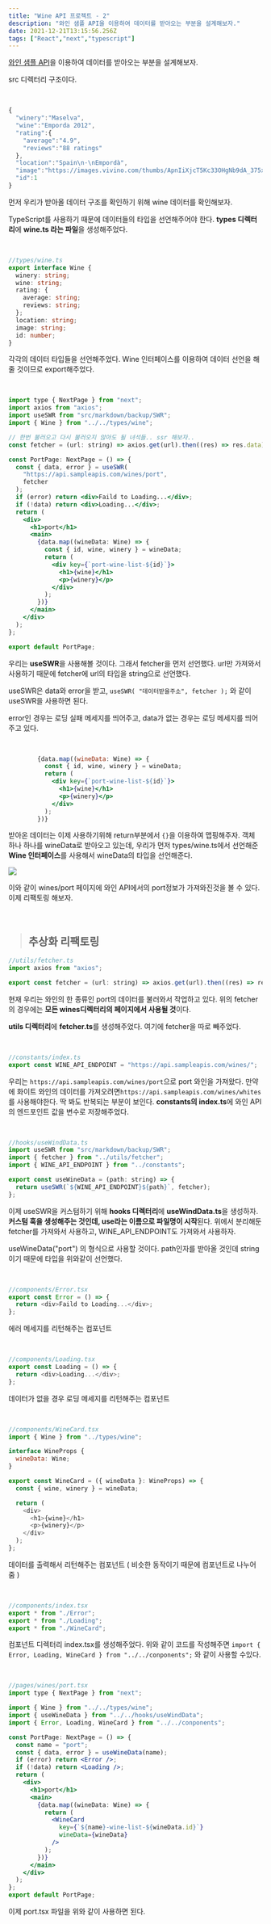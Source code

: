 ```yaml
---
title: "Wine API 프로젝트 - 2"
description: "와인 샘플 API을 이용하여 데이터를 받아오는 부분을 설계해보자."
date: 2021-12-21T13:15:56.256Z
tags: ["React","next","typescript"]
---
```

[와인 샘플 API](https://sampleapis.com/api-list/wines)을 이용하여 데이터를 받아오는 부분을 설계해보자.

src 디렉터리 구조이다.

<br>

```js
{
  "winery":"Maselva",
  "wine":"Emporda 2012",
  "rating":{
    "average":"4.9",
    "reviews":"88 ratings"
  },
  "location":"Spain\n·\nEmpordà",
  "image":"https://images.vivino.com/thumbs/ApnIiXjcT5Kc33OHgNb9dA_375x500.jpg",
  "id":1
}
```

먼저 우리가 받아올 데이터 구조를 확인하기 위해 wine 데이터를 확인해보자.

TypeScript를 사용하기 때문에 데이터들의 타입을 선언해주어야 한다. **types 디렉터리**에 **wine.ts 라는 파일**을 생성해주었다.

<br>

```ts
//types/wine.ts
export interface Wine {
  winery: string;
  wine: string;
  rating: {
    average: string;
    reviews: string;
  };
  location: string;
  image: string;
  id: number;
}
```
각각의 데이터 타입들을 선언해주었다. Wine 인터페이스를 이용하여 데이터 선언을 해줄 것이므로 export해주었다.

<br>

```jsx
import type { NextPage } from "next";
import axios from "axios";
import useSWR from "src/markdown/backup/SWR";
import { Wine } from "../../types/wine";

// 한번 불러오고 다시 불러오지 않아도 될 녀석들.. ssr 해보자..
const fetcher = (url: string) => axios.get(url).then((res) => res.data);

const PortPage: NextPage = () => {
  const { data, error } = useSWR(
    "https://api.sampleapis.com/wines/port",
    fetcher
  );
  if (error) return <div>Faild to Loading...</div>;
  if (!data) return <div>Loading...</div>;
  return (
    <div>
      <h1>port</h1>
      <main>
        {data.map((wineData: Wine) => {
          const { id, wine, winery } = wineData;
          return (
            <div key={`port-wine-list-${id}`}>
              <h1>{wine}</h1>
              <p>{winery}</p>
            </div>
          );
        })}
      </main>
    </div>
  );
};

export default PortPage;
```

우리는 **useSWR**을 사용해볼 것이다. 그래서 fetcher을 먼저 선언했다. url만 가져와서 사용하기 때문에 fetcher에 url의 타입을 string으로 선언했다.

useSWR은 data와 error을 받고, `useSWR(
    "데이터받을주소",
    fetcher
  );` 와 같이 useSWR을 사용하면 된다.

error인 경우는 로딩 실패 메세지를 띄어주고, data가 없는 경우는 로딩 메세지를 띄어주고 있다.

<br>

```jsx
        {data.map((wineData: Wine) => {
          const { id, wine, winery } = wineData;
          return (
            <div key={`port-wine-list-${id}`}>
              <h1>{wine}</h1>
              <p>{winery}</p>
            </div>
          );
        })}
```

받아온 데이터는 이제 사용하기위해 return부분에서 `{}`을 이용하여 맵핑해주자. 객체 하나 하나를 wineData로 받아오고 있는데, 우리가 먼저 types/wine.ts에서 선언해준 **Wine 인터페이스**를 사용해서 wineData의 타입을 선언해준다.

![](/images/1136a352-83ef-4b28-af10-07c1c388ed8e-image.png)

이와 같이 wines/port 페이지에 와인 API에서의 port정보가 가져와진것을 볼 수 있다. 이제 리팩토링 해보자.

<br>

>## 추상화 리팩토링

```jsx
//utils/fetcher.ts
import axios from "axios";

export const fetcher = (url: string) => axios.get(url).then((res) => res.data);
```
현재 우리는 와인의 한 종류인 port의 데이터를 불러와서 작업하고 있다. 위의 fetcher의 경우에는 **모든 wines디렉터리의 페이지에서 사용될 것**이다.

**utils 디렉터리**에 **fetcher.ts**를 생성해주었다.
여기에 fetcher을 따로 빼주었다.

<br>

```jsx
//constants/index.ts
export const WINE_API_ENDPOINT = "https://api.sampleapis.com/wines/";
```

우리는 `https://api.sampleapis.com/wines/port`으로 port 와인을 가져왔다. 만약에 화이트 와인의 데이터를 가져오려면`https://api.sampleapis.com/wines/whites`를 사용해야한다. 딱 봐도 반복되는 부분이 보인다. **constants의 index.ts**에 와인 API의 엔드포인트 값을 변수로 저장해주었다.

<br>

```jsx
//hooks/useWindData.ts
import useSWR from "src/markdown/backup/SWR";
import { fetcher } from "../utils/fetcher";
import { WINE_API_ENDPOINT } from "../constants";

export const useWineData = (path: string) => {
  return useSWR(`${WINE_API_ENDPOINT}${path}`, fetcher);
};
```

이제 useSWR을 커스텀하기 위해 **hooks 디렉터리**에 **useWindData.ts**을 생성하자. **커스텀 훅을 생성해주는 것인데, use라는 이름으로 파일명이 시작**된다. 위에서 분리해둔 fetcher를 가져와서 사용하고, WINE_API_ENDPOINT도 가져와서 사용하자.

useWineData("port") 의 형식으로 사용할 것이다. path인자를 받아올 것인데 string이기 때문에 타입을 위와같이 선언했다.

<br>

```js
//components/Error.tsx
export const Error = () => {
  return <div>Faild to Loading...</div>;
};
```
에러 메세지를 리턴해주는 컴포넌트 

<br>

```js
//components/Loading.tsx
export const Loading = () => {
  return <div>Loading...</div>;
};
```
데이터가 없을 경우 로딩 메세지를 리턴해주는 컴포넌트 

<br>

```js
//components/WineCard.tsx
import { Wine } from "../types/wine";

interface WineProps {
  wineData: Wine;
}

export const WineCard = ({ wineData }: WineProps) => {
  const { wine, winery } = wineData;

  return (
    <div>
      <h1>{wine}</h1>
      <p>{winery}</p>
    </div>
  );
};

```
데이터를 출력해서 리턴해주는 컴포넌트 ( 비슷한 동작이기 때문에 컴포넌트로 나누어줌 )

<br>

```jsx
//components/index.tsx
export * from "./Error";
export * from "./Loading";
export * from "./WineCard";
```

컴포넌트 디렉터리 index.tsx를 생성해주었다. 위와 같이 코드를 작성해주면 `import { Error, Loading, WineCard } from "../../conponents";` 와 같이 사용할 수있다.

<br>

```jsx
//pages/wines/port.tsx
import type { NextPage } from "next";

import { Wine } from "../../types/wine";
import { useWineData } from "../../hooks/useWindData";
import { Error, Loading, WineCard } from "../../conponents";

const PortPage: NextPage = () => {
  const name = "port";
  const { data, error } = useWineData(name);
  if (error) return <Error />;
  if (!data) return <Loading />;
  return (
    <div>
      <h1>port</h1>
      <main>
        {data.map((wineData: Wine) => {
          return (
            <WineCard
              key={`${name}-wine-list-${wineData.id}`}
              wineData={wineData}
            />
          );
        })}
      </main>
    </div>
  );
};
export default PortPage;
```

이제 port.tsx 파일을 위와 같이 사용하면 된다.